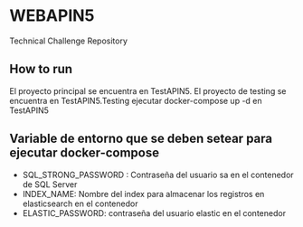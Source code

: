 # WEBAPIN5
Technical Challenge Repository

## How to run
El proyecto principal se encuentra en TestAPIN5. El proyecto de testing se encuentra en TestAPIN5.Testing 
ejecutar docker-compose up -d en TestAPIN5 
## Variable de entorno que se deben setear para ejecutar docker-compose  
 - SQL_STRONG_PASSWORD : Contraseña del usuario sa en el contenedor de SQL Server  
 - INDEX_NAME: Nombre del index para almacenar los registros en elasticsearch en el contenedor  
 - ELASTIC_PASSWORD: contraseña del usuario elastic en el contenedor  
